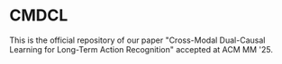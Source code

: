 # CMDCL
This is the official repository of our paper "Cross-Modal Dual-Causal Learning for Long-Term Action Recognition" accepted at ACM MM '25.
